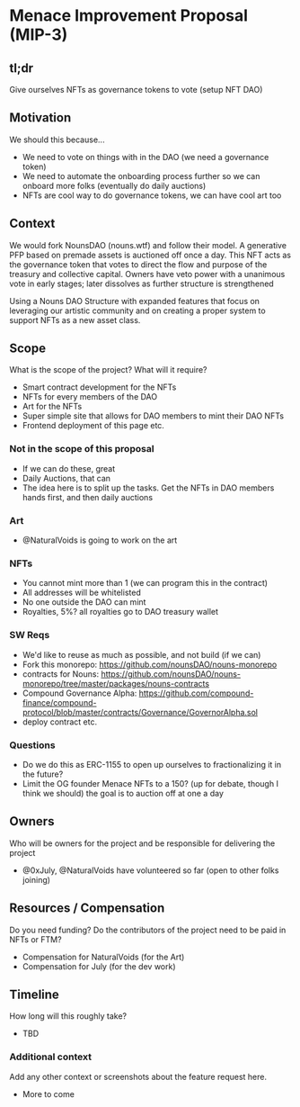 # Menace Improvement Proposal (MIP-3)

## tl;dr
Give ourselves NFTs as governance tokens to vote (setup NFT DAO)

## Motivation
We should this because...
- We need to vote on things with in the DAO (we need a governance token)
- We need to automate the onboarding process further so we can onboard more folks (eventually do daily auctions)
- NFTs are cool way to do governance tokens, we can have cool art too

## Context

We would fork NounsDAO (nouns.wtf) and follow their model. A generative PFP based on premade assets is auctioned off once a day. This NFT acts as the governance token that votes to direct the flow and purpose of the treasury and collective capital. Owners have veto power with a unanimous vote in early stages; later dissolves as further structure is strengthened 

Using a Nouns DAO Structure with expanded features that focus on leveraging our artistic community and on creating a proper system to support NFTs as a new asset class. 

## Scope
What is the scope of the project? What will it require?
- Smart contract development for the NFTs
- NFTs for every members of the DAO
- Art for the NFTs
- Super simple site that allows for DAO members to mint their DAO NFTs
- Frontend deployment of this page etc.

### Not in the scope of this proposal
- If we can do these, great
- Daily Auctions, that can 
- The idea here is to split up the tasks. Get the NFTs in DAO members hands first, and then daily auctions

### Art 
- @NaturalVoids is going to work on the art

### NFTs
- You cannot mint more than 1 (we can program this in the contract)
- All addresses will be whitelisted
- No one outside the DAO can mint
- Royalties, 5%? all royalties go to DAO treasury wallet

### SW Reqs
- We'd like to reuse as much as possible, and not build (if we can)
- Fork this monorepo: https://github.com/nounsDAO/nouns-monorepo
- contracts for Nouns: https://github.com/nounsDAO/nouns-monorepo/tree/master/packages/nouns-contracts 
- Compound Governance Alpha: https://github.com/compound-finance/compound-protocol/blob/master/contracts/Governance/GovernorAlpha.sol
- deploy contract etc.

### Questions
- Do we do this as ERC-1155 to open up ourselves to fractionalizing it in the future?
- Limit the OG founder Menace NFTs to a 150? (up for debate, though I think we should) the goal is to auction off at one a day

## Owners
Who will be owners for the project and be responsible for delivering the project
- @0xJuly, @NaturalVoids have volunteered so far (open to other folks joining)

## Resources / Compensation
Do you need funding? Do the contributors of the project need to be paid in NFTs or FTM? 
- Compensation for NaturalVoids (for the Art)
- Compensation for July (for the dev work)

## Timeline
How long will this roughly take?
- TBD

### Additional context
Add any other context or screenshots about the feature request here.
- More to come
